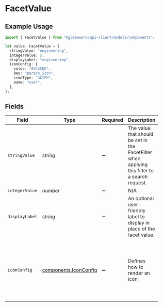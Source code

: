# FacetValue

## Example Usage

```typescript
import { FacetValue } from "@gleanwork/api-client/models/components";

let value: FacetValue = {
  stringValue: "engineering",
  integerValue: 5,
  displayLabel: "engineering",
  iconConfig: {
    color: "#343CED",
    key: "person_icon",
    iconType: "GLYPH",
    name: "user",
  },
};
```

## Fields

| Field                                                                                          | Type                                                                                           | Required                                                                                       | Description                                                                                    | Example                                                                                        |
| ---------------------------------------------------------------------------------------------- | ---------------------------------------------------------------------------------------------- | ---------------------------------------------------------------------------------------------- | ---------------------------------------------------------------------------------------------- | ---------------------------------------------------------------------------------------------- |
| `stringValue`                                                                                  | *string*                                                                                       | :heavy_minus_sign:                                                                             | The value that should be set in the FacetFilter when applying this filter to a search request. | engineering                                                                                    |
| `integerValue`                                                                                 | *number*                                                                                       | :heavy_minus_sign:                                                                             | N/A                                                                                            | 5                                                                                              |
| `displayLabel`                                                                                 | *string*                                                                                       | :heavy_minus_sign:                                                                             | An optional user-friendly label to display in place of the facet value.                        | engineering                                                                                    |
| `iconConfig`                                                                                   | [components.IconConfig](../../models/components/iconconfig.md)                                 | :heavy_minus_sign:                                                                             | Defines how to render an icon                                                                  | {<br/>"color": "#343CED",<br/>"key": "person_icon",<br/>"iconType": "GLYPH",<br/>"name": "user"<br/>} |